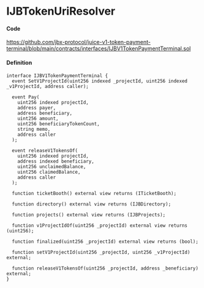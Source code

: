 
# IJBTokenUriResolver

#### Code

https://github.com/jbx-protocol/juice-v1-token-payment-terminal/blob/main/contracts/interfaces/IJBV1TokenPaymentTerminal.sol

#### Definition

```
interface IJBV1TokenPaymentTerminal {
  event SetV1ProjectId(uint256 indexed _projectId, uint256 indexed _v1ProjectId, address caller);

  event Pay(
    uint256 indexed projectId,
    address payer,
    address beneficiary,
    uint256 amount,
    uint256 beneficiaryTokenCount,
    string memo,
    address caller
  );

  event releaseV1TokensOf(
    uint256 indexed projectId,
    address indexed beneficiary,
    uint256 unclaimedBalance,
    uint256 claimedBalance,
    address caller
  );

  function ticketBooth() external view returns (ITicketBooth);

  function directory() external view returns (IJBDirectory);

  function projects() external view returns (IJBProjects);

  function v1ProjectIdOf(uint256 _projectId) external view returns (uint256);

  function finalized(uint256 _projectId) external view returns (bool);

  function setV1ProjectId(uint256 _projectId, uint256 _v1ProjectId) external;

  function releaseV1TokensOf(uint256 _projectId, address _beneficiary) external;
}
```